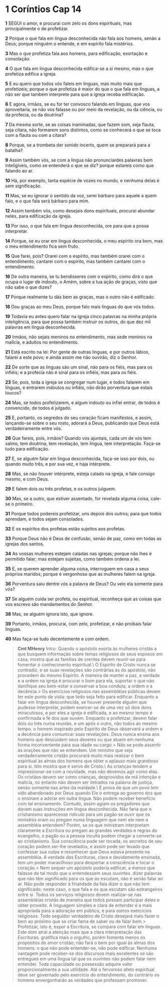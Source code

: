 # 1 Coríntios Cap 14

**1** 	SEGUI o amor, e procurai com zelo os dons espirituais, mas principalmente o de profetizar.

**2** 	Porque o que fala em língua desconhecida não fala aos homens, senão a Deus; porque ninguém o entende, e em espírito fala mistérios.

**3** 	Mas o que profetiza fala aos homens, para edificação, exortação e consolação.

**4** 	O que fala em língua desconhecida edifica-se a si mesmo, mas o que profetiza edifica a igreja.

**5** 	E eu quero que todos vós faleis em línguas, mas muito mais que profetizeis; porque o que profetiza é maior do que o que fala em línguas, a não ser que também interprete para que a igreja receba edificação.

**6** 	E agora, irmãos, se eu for ter convosco falando em línguas, que vos aproveitaria, se não vos falasse ou por meio da revelação, ou da ciência, ou da profecia, ou da doutrina?

**7** 	Da mesma sorte, se as coisas inanimadas, que fazem som, seja flauta, seja cítara, não formarem sons distintos, como se conhecerá o que se toca com a flauta ou com a cítara?

**8** 	Porque, se a trombeta der sonido incerto, quem se preparará para a batalha?

**9** 	Assim também vós, se com a língua não pronunciardes palavras bem inteligíveis, como se entenderá o que se diz? porque estareis como que falando ao ar.

**10** 	Há, por exemplo, tanta espécie de vozes no mundo, e nenhuma delas é sem significação.

**11** 	Mas, se eu ignorar o sentido da voz, serei bárbaro para aquele a quem falo, e o que fala será bárbaro para mim.

**12** 	Assim também vós, como desejais dons espirituais, procurai abundar neles, para edificação da igreja.

**13** 	Por isso, o que fala em língua desconhecida, ore para que a possa interpretar.

**14** 	Porque, se eu orar em língua desconhecida, o meu espírito ora bem, mas o meu entendimento fica sem fruto.

**15** 	Que farei, pois? Orarei com o espírito, mas também orarei com o entendimento; cantarei com o espírito, mas também cantarei com o entendimento.

**16** 	De outra maneira, se tu bendisseres com o espírito, como dirá o que ocupa o lugar de indouto, o Amém, sobre a tua ação de graças, visto que não sabe o que dizes?

**17** 	Porque realmente tu dás bem as graças, mas o outro não é edificado.

**18** 	Dou graças ao meu Deus, porque falo mais línguas do que vós todos.

**19** 	Todavia eu antes quero falar na igreja cinco palavras na minha própria inteligência, para que possa também instruir os outros, do que dez mil palavras em língua desconhecida.

**20** 	Irmãos, não sejais meninos no entendimento, mas sede meninos na malícia, e adultos no entendimento.

**21** 	Está escrito na lei: Por gente de outras línguas, e por outros lábios, falarei a este povo; e ainda assim me não ouvirão, diz o Senhor.

**22** 	De sorte que as línguas são um sinal, não para os fiéis, mas para os infiéis; e a profecia não é sinal para os infiéis, mas para os fiéis.

**23** 	Se, pois, toda a igreja se congregar num lugar, e todos falarem em línguas, e entrarem indoutos ou infiéis, não dirão porventura que estais loucos?

**24** 	Mas, se todos profetizarem, e algum indouto ou infiel entrar, de todos é convencido, de todos é julgado.

**25** 	E, portanto, os segredos do seu coração ficam manifestos, e assim, lançando-se sobre o seu rosto, adorará a Deus, publicando que Deus está verdadeiramente entre vós.

**26** 	Que fareis, pois, irmãos? Quando vos ajuntais, cada um de vós tem salmo, tem doutrina, tem revelação, tem língua, tem interpretação. Faça-se tudo para edificação.

**27** 	E, se alguém falar em língua desconhecida, faça-se isso por dois, ou quando muito três, e por sua vez, e haja intérprete.

**28** 	Mas, se não houver intérprete, esteja calado na igreja, e fale consigo mesmo, e com Deus.

**29** 	E falem dois ou três profetas, e os outros julguem.

**30** 	Mas, se a outro, que estiver assentado, for revelada alguma coisa, cale-se o primeiro.

**31** 	Porque todos podereis profetizar, uns depois dos outros; para que todos aprendam, e todos sejam consolados.

**32** 	E os espíritos dos profetas estão sujeitos aos profetas.

**33** 	Porque Deus não é Deus de confusão, senão de paz, como em todas as igrejas dos santos.

**34** 	As vossas mulheres estejam caladas nas igrejas; porque não lhes é permitido falar; mas estejam sujeitas, como também ordena a lei.

**35** 	E, se querem aprender alguma coisa, interroguem em casa a seus próprios maridos; porque é vergonhoso que as mulheres falem na igreja.

**36** 	Porventura saiu dentre vós a palavra de Deus? Ou veio ela somente para vós?

**37** 	Se alguém cuida ser profeta, ou espiritual, reconheça que as coisas que vos escrevo são mandamentos do Senhor.

**38** 	Mas, se alguém ignora isto, que ignore.

**39** 	Portanto, irmãos, procurai, com zelo, profetizar, e não proibais falar línguas.

**40** 	Mas faça-se tudo decentemente e com ordem.


> **Cmt MHenry** Intro: Quando o apóstolo exorta às mulheres cristãs a que busquem informação sobre temas religiosos de seus esposos em casa, mostra que as famílias de crentes devem reunir-se para fomentar o conhecimento espiritual.\ O Espírito de Cristo nunca se contradiz, e se suas revelações são contrárias às do apóstolo, não procedem do mesmo Espírito. A maneira de manter a paz, a verdade e a ordem na igreja é procurar o bom para ela, suportar o que não danifique seu bem-estar e conservar a boa conduta, a ordem e a decência.> Os exercícios religiosos nas assembléias públicas devem ter este ponto de vista: que todo seja feito para edificar. Enquanto a falar em língua desconhecida, se houver presente alguém que pudesse interpretar, podem exercer-se de uma vez só dois dons miraculosos, e por eles a igreja é edificada, e ao mesmo tempo é confirmada a fé dos que ouvem. Enquanto a profetizar, devem falar dois ou três numa reunião, e um após o outro, não todos ao mesmo tempo. o homem inspirado pelo Espírito de Deus observará a ordem e a decência para comunicar suas revelações. Deus nunca ensina aos homens que descuidem seus deveres ou que atuem em nenhuma forma inconveniente para sua idade ou cargo.> Não se pode assentir às orações que não se entendem. Um ministro que seja verdadeiramente cristão procurará muito mais realizar o bem espiritual às almas dos homens que obter o aplauso mais grandioso para si. Isto mostra que é servo de Cristo.\ As crianças tendem a impressionar-se com a novidade, mas não devemos agir como elas. Os cristãos devem ser como crianças, desprovidos de má intenção e malícia, no entanto não devem ser iletrados na palavra de justiça, senão somente nas artes da maldade.\ É prova de que um povo tem sido abandonado por Deus quando Ele o entrega ao governo dos que o ensinam a adorar em outra língua. Não podem receber benefício com tal ensinamento. Contudo, assim agiam os pregadores que davam suas instruções em língua desconhecida. Não faria que o cristianismo aparecesse ridículo para um pagão se ouvir que os ministros oram ou pregam numa linguagem que nem ele nem a assembléia entendem? Porém, se os que ministram interpretam claramente a Escritura ou pregam as grandes verdades e regras do evangelho, o pagão ou a pessoa inculta podem chegar a converte-se ao cristianismo. Sua consciência pode ser tocada, os secretos de seu coração podem ser-lhe revelados, e assim pode ser levado que confessar sua culpa e reconhecer que Deus estava presente na assembléia. A verdade das Escrituras, clara e devidamente ensinada, tem um poder maravilhoso para despertar a consciência e tocar o coração.> Nem sequer um apóstolo poderia edificar, a menos que falasse de tal modo que o entendessem seus ouvintes. dizer palavras que não têm significado para os que as escutam, não é senão falar ao ar. Não pode responder à finalidade da fala dizer o que não tem significado; neste caso, o que fala e os que escutam são estrangeiros entre si. Todos os serviços religiosos devem realizar-se nas assembléias cristãs de maneira que todos possam participar deles e obter proveito. A linguagem simples e clara de entender é a mais apropriada para a adoração em público, e para outros exercícios religiosos. Todo seguidor verdadeiro de Cristo desejará mais fazer o bem ao próximo que se criar fama de saber ou de falar bem.> Profetizar, isto é, expor a Escritura, se compara com falar em línguas. Este dom atrai a atenção mais que a clara interpretação das Escrituras. gratifica mais o orgulho, porém fomenta menos os propósitos do amor cristão; não fará o bem por igual às almas dos homens. o que não pode entender-se, não pode edificar. Nenhuma vantagem pode receber-se dos discursos mais excelentes se são entregues em uma língua tal que os ouvintes não podem falar nem entender. Toda capacidade ou possessão adquire valor proporcionalmente a sua utilidade. Até o fervoroso afeto espiritual deve ser governado pelo exercício do entendimento, do contrário os homens envergonharão as verdades que professam promover.